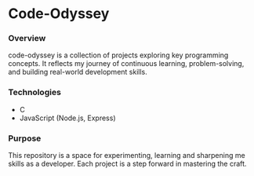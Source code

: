 # Code-Odyssey

### Overview

code-odyssey is a collection of projects exploring key programming concepts. It reflects my journey of continuous learning, problem-solving, and building real-world development skills.

### Technologies

- C
- JavaScript (Node.js, Express)

### Purpose

This repository is a space for experimenting, learning and sharpening me skills as a developer. Each project is a step forward in mastering the craft.
